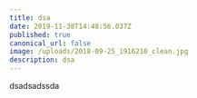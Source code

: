 ```yaml
---
title: dsa
date: 2019-11-30T14:48:56.037Z
published: true
canonical_url: false
image: /uploads/2018-09-25_1916210_clean.jpg
description: dsa
---
```

dsadsadssda
